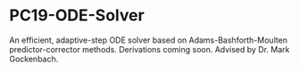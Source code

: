 # PC19-ODE-Solver
An efficient, adaptive-step ODE solver based on Adams-Bashforth-Moulten predictor-corrector methods.
Derivations coming soon. Advised by Dr. Mark Gockenbach.
